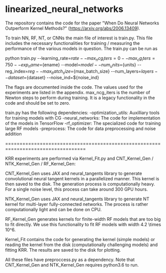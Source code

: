 # linearized_neural_networks
The repository contains the code for the paper "When Do Neural Networks Outperform Kernel Methods?" (https://arxiv.org/abs/2006.13409). 

To train NN, RF, NT, or CNNs the main file of interest is train.py. This file includes 
the necessary functionalities for training / measuring the performance of the various 
models in question. The train.py can be run as

python train.py --learning_rate=${rate} --max_ncg_iters=0 --max_cg_iters=750 --exp_name=${ename} --model=${model} --num_units=${units} 
--reg_index=${reg} --max_batch_size=${max_batch_size} --num_layers=${layers} --dataset=${dataset} --noise_ind=${noise_ind}

The flags are documented inside the code. The values used for the experiments are listed in the appendix. max_ncg_iters is the number
of Newton steps to perform during training. It is a legacy functionality in the code and should be set to zero. 

train.py has the following dependencies:
	-optimization_utils: Auxilliary tools for training models with CG
	-neural_networks: The code for implementation of the models in TensorFlow
	-rf_optimizer: The specialized code for training large RF models
	-preprocess: The code for data preprocessing and noise addition

==================================================================================

KRR experiments are performed via Kernel_Fit.py and CNT_Kernel_Gen / NTK_Kernel_Gen / RF_Kernel_Gen:

CNT_Kernel_Gen uses JAX and neural_tangents library to generate convolutional neural tangent kernels in a parallelized manner. 
This kernel is then saved to the disk. The generation process is computationally heavy. For a single noise level, this process
can take around 300 GPU hours.

NTK_Kernel_Gen uses JAX and neural_tangents library to generate NT kernel for multi-layer fully-connected networks. The process
is rather computationally light and can be done on CPU.

RF_Kernel_Gen generates kernels for finite-width RF models that are too big to fit directly. We use this functionality to fit
RF models with width 4.2 \times 10^6.

Kernel_Fit contains the code for generating the kernel (simple models) or reading the kernel from the disk (computationally 
challenging models) and fitting KRR. The results are saved to the disk for plotting.

All these files have preproccess.py as a dependency. Note that CNT_Kernel_Gen and NTK_Kernel_Gen requires python3.6 to run. 
